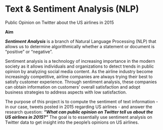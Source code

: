 # Text & Sentiment Analysis (NLP)
Public Opinion on Twitter about the US airlines in 2015

**Aim**

***Sentiment Analysis*** is a branch of Natural Language Processing (NLP) that allows us to determine algorithmically whether a statement or document is “positive” or “negative”.

Sentiment analysis is a technology of increasing importance in the modern society as it allows individuals and organizations to detect trends in public opinion by analyzing social media content. As the airline industry become increasingly competitive, airline companies are always trying their best to satisfy customer experience. Through sentiment analysis, these companies can obtain information on customers’ overall satisfaction and adopt business strategies to address aspects with low satisfaction.

The purpose of this project is to compute the sentiment of text information - in our case, tweets posted in 2015 regarding US airlines - and answer the research question: ***“What can public opinion on Twitter tell us about the US airlines in 2015?”*** The goal is to essentially use sentiment analysis on Twitter data to get insight into the people’s opinions on US airlines.
